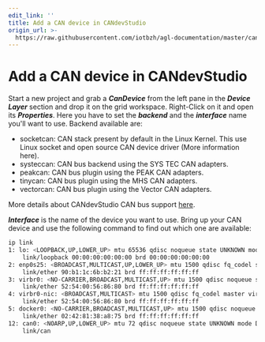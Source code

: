 ```yaml
---
edit_link: ''
title: Add a CAN device in CANdevStudio
origin_url: >-
  https://raw.githubusercontent.com/iotbzh/agl-documentation/master/candevstudio/docs/3_Add_CAN_Device.md
---
```


<!-- WARNING: This file is generated by fetch_docs.js using /home/boron/Documents/AGL/docs-webtemplate/site/_data/tocs/apis_services/flounder/flounder-candevstudio-developer-guides-api-services-book.yml -->

# Add a CAN device in CANdevStudio

Start a new project and grab a ***CanDevice*** from the left pane in the
***Device Layer*** section and drop it on the grid workspace. Right-Click on it
and open its ***Properties***. Here you have to set the ***backend*** and the
***interface*** name you'll want to use. Backend available are:

- socketcan: CAN stack present by default in the Linux Kernel. This use Linux socket and open source CAN device driver (More information here).
- systeccan: CAN bus backend using the SYS TEC CAN adapters.
- peakcan: CAN bus plugin using the PEAK CAN adapters.
- tinycan: CAN bus plugin using the MHS CAN adapters.
- vectorcan: CAN bus plugin using the Vector CAN adapters.

More details about CANdevStudio CAN bus support [here](http://doc.qt.io/qt-5.10/qtcanbus-backends.html).

***Interface*** is the name of the device you want to use. Bring up your CAN device and use the following command to find out which one are available:

```bash
ip link
1: lo: <LOOPBACK,UP,LOWER_UP> mtu 65536 qdisc noqueue state UNKNOWN mode DEFAULT group default qlen 1000
    link/loopback 00:00:00:00:00:00 brd 00:00:00:00:00:00
2: enp0s25: <BROADCAST,MULTICAST,UP,LOWER_UP> mtu 1500 qdisc fq_codel state UP mode DEFAULT group default qlen 1000
    link/ether 90:b1:1c:6b:b2:21 brd ff:ff:ff:ff:ff:ff
3: virbr0: <NO-CARRIER,BROADCAST,MULTICAST,UP> mtu 1500 qdisc noqueue state DOWN mode DEFAULT group default qlen 1000
    link/ether 52:54:00:56:86:80 brd ff:ff:ff:ff:ff:ff
4: virbr0-nic: <BROADCAST,MULTICAST> mtu 1500 qdisc fq_codel master virbr0 state DOWN mode DEFAULT group default qlen 1000
    link/ether 52:54:00:56:86:80 brd ff:ff:ff:ff:ff:ff
5: docker0: <NO-CARRIER,BROADCAST,MULTICAST,UP> mtu 1500 qdisc noqueue state DOWN mode DEFAULT group default
    link/ether 02:42:81:38:a8:75 brd ff:ff:ff:ff:ff:ff
12: can0: <NOARP,UP,LOWER_UP> mtu 72 qdisc noqueue state UNKNOWN mode DEFAULT group default qlen 1000
    link/can
```
